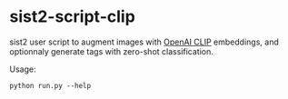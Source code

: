 # sist2-script-clip
sist2 user script to augment images with [OpenAI CLIP](https://openai.com/research/clip) embeddings, and optionnaly generate tags with zero-shot classification.

Usage:

```
python run.py --help
```